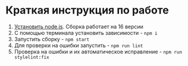 # Краткая инструкция по работе

1. [Установить node.js](https://nodejs.org/download/release/latest-v16.x/). Сборка работает на 16 версии
2. С помощью терминала установить зависимости - `npm i`
3. Запустить сборку - `npm start`
4. Для проверки на ошибки запустить - `npm run lint`
5. Проверка на ошибки и их автоматическое исправление - `npm run stylelint:fix`
